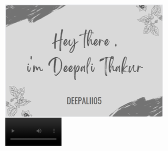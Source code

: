 [![Braydon's GitHub Banner](./assets/GitHubHeader.png)](https://deepalii05.dev)
<video src="https://github.com/deepalii05/deepalii05/blob/main/assets/Welcome.mp4" width=180/>
![Me Badge](https://user-images.githubusercontent.com/77734636/163127768-37456785-9e99-4774-a34b-e137ad1a6730.mp4)
<br><br>
[![Visits Badge](https://badges.pufler.dev/visits/deepalii05/deepalii05)](https:deepalii05.dev)
[![Years Badge](https://badges.pufler.dev/years/deepalii05)](https://badges.deepalii05.dev)
[![Repos Badge](https://badges.pufler.dev/repos/deepalii05)](https://badges.deepalii05.dev)
<br>
[![Created Badge](https://badges.pufler.dev/created/puf17640/git-badges)](https://badges.deepalii05.dev)
<br>
[![Commits Badge](https://badges.pufler.dev/commits/monthly/deepalii05)](https://badges.pufler.dev)
<br>




